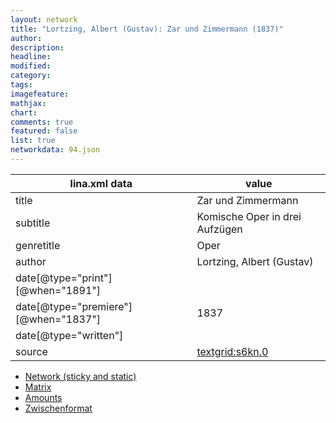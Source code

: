 ```yaml
---
layout: network
title: "Lortzing, Albert (Gustav): Zar und Zimmermann (1837)"
author:
description:
headline:
modified:
category:
tags:
imagefeature: 
mathjax: 
chart: 
comments: true
featured: false
list: true
networkdata: 94.json
---
```

lina.xml data  | value
------------- | -------------
title|Zar und Zimmermann
subtitle|Komische Oper in drei Aufzügen
genretitle|Oper
author|Lortzing, Albert (Gustav)
date[@type="print"][@when="1891"]|
date[@type="premiere"][@when="1837"]|1837
date[@type="written"]|
source|[textgrid:s6kn.0](https://textgridlab.org/1.0/tgcrud-public/rest/textgrid:s6kn.0/data)



* [Network (sticky and static)](/network94)
* [Matrix](/matrix94)
* [Amounts](/amounts94)
* [Zwischenformat](/lina94 )
